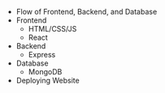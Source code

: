 - Flow of Frontend, Backend, and Database
- Frontend
  - HTML/CSS/JS
  - React
- Backend
  - Express
- Database
  - MongoDB
- Deploying Website
